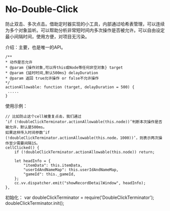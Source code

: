 # No-Double-Click
防止双击、多次点击。借助定时器实现的小工具，内部通过哈希表管理，可以连续为多个对象监听。可以帮助分析非常短时间内多次操作是否被允许。可以自由设定最小间隔时间，使用方便，对项目无污染。

介绍：主要，也是唯一的API。 
```
/**
* 动作是否允许
* @param {操作对象,可以传this或Node等任何非空对象} target 
* @param {延时时间,默认500ms} delayDuration
* @param 返回 true允许操作 or false不允许操作 
*/
actionAllowable: function (target, delayDuration = 500) {
 .....
}
```

使用示例：
```
// 比如防止这个cell被重复点击，我们通过 
‘if (!doubleClickTerminator.actionAllowable(this.node))’判断本次操作是否被允许，默认是500ms。
如果这样传入时间参数‘if (!doubleClickTerminator.actionAllowable(this.node，1000))’，则表示两次操作至少需要间隔1S。
cellClicked() {
    if (!doubleClickTerminator.actionAllowable(this.node)) return;

    let headInfo = {
        "itemData": this.itemData,
        "userIdAndNameMap": this.userIdAndNameMap,
        "gameId": this._gameId,
    };
    cc.vv.dispatcher.emit("showRecordDetailWindow", headInfo);
},

```

初始化：
var doubleClickTerminator = require('DoubleClickTerminator');
doubleClickTerminator.init();

